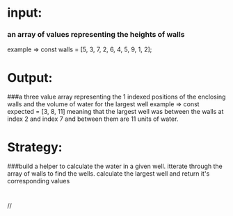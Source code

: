 # input: 
### an array of values representing the heights of walls
 example => const walls = [5, 3, 7, 2, 6, 4, 5, 9, 1, 2];

# Output: 
###a three value array representing the 1 indexed positions of the enclosing walls and the volume of water for the largest well
 example => const expected = [3, 8, 11] meaning that the largest well was between the walls at index 2 and index 7 and between them are 11 units of water.

# Strategy: 
###build a helper to calculate the water in a given well.  itterate through the array of walls to find the wells.  calculate the largest well and return it's corresponding values

# 
//